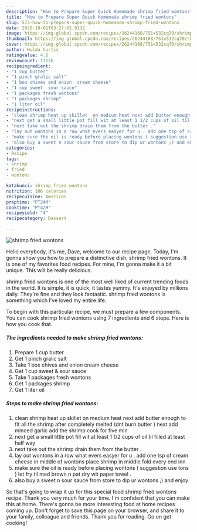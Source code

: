 ```yaml
---
description: "How to Prepare Super Quick Homemade shrimp fried wontons"
title: "How to Prepare Super Quick Homemade shrimp fried wontons"
slug: 573-how-to-prepare-super-quick-homemade-shrimp-fried-wontons
date: 2020-10-01T03:27:02.913Z
image: https://img-global.cpcdn.com/recipes/26244168/751x532cq70/shrimp-fried-wontons-recipe-main-photo.jpg
thumbnail: https://img-global.cpcdn.com/recipes/26244168/751x532cq70/shrimp-fried-wontons-recipe-main-photo.jpg
cover: https://img-global.cpcdn.com/recipes/26244168/751x532cq70/shrimp-fried-wontons-recipe-main-photo.jpg
author: Hulda Curtis
ratingvalue: 4.6
reviewcount: 17126
recipeingredient:
- "1 cup butter"
- "1 pinch gralic salt"
- "1 box chives and onion  cream cheese"
- "1 cup sweet  sour sauce"
- "1 packages fresh wontons"
- "1 packages shrimp"
- "1 liter oil"
recipeinstructions:
- "clean shrimp heat up skillet  on medium heat next add butter enough to fit all the shrimp after completely melted (dnt burn butter )  next add minced garlic  add the shrimp cook for five min"
- "next get a small little pot fill wit at least 1 1/2 cups of oil til filled at least half way"
- "next take out the shrimp drain them from the butter ."
- "lay out wontons in a row what evers easyer for u . add one tsp of cream cheese in middle of wontons  place shrimp in middle fold every end inn"
- "make sure the oil is ready before placing wontons ( suggestion use tons ) let fry til med brown n pat dry wit paper towel ."
- "also buy a sweet n sour sauce from store to dip ur wontons ;) and enjoy"
categories:
- Recipe
tags:
- shrimp
- fried
- wontons

katakunci: shrimp fried wontons 
nutrition: 106 calories
recipecuisine: American
preptime: "PT24M"
cooktime: "PT42M"
recipeyield: "4"
recipecategory: Dessert

---
```



![shrimp fried wontons](https://img-global.cpcdn.com/recipes/26244168/751x532cq70/shrimp-fried-wontons-recipe-main-photo.jpg)

Hello everybody, it's me, Dave, welcome to our recipe page. Today, I'm gonna show you how to prepare a distinctive dish, shrimp fried wontons. It is one of my favorites food recipes. For mine, I'm gonna make it a bit unique. This will be really delicious.



shrimp fried wontons is one of the most well liked of current trending foods in the world. It is simple, it is quick, it tastes yummy. It's enjoyed by millions daily. They're fine and they look fantastic. shrimp fried wontons is something which I've loved my entire life.


To begin with this particular recipe, we must prepare a few components. You can cook shrimp fried wontons using 7 ingredients and 6 steps. Here is how you cook that.

<!--inarticleads1-->

##### The ingredients needed to make shrimp fried wontons:

1. Prepare 1 cup butter
1. Get 1 pinch gralic salt
1. Take 1 box chives and onion  cream cheese
1. Get 1 cup sweet &amp; sour sauce
1. Take 1 packages fresh wontons
1. Get 1 packages shrimp
1. Get 1 liter oil




<!--inarticleads2-->

##### Steps to make shrimp fried wontons:

1. clean shrimp heat up skillet  on medium heat next add butter enough to fit all the shrimp after completely melted (dnt burn butter )  next add minced garlic  add the shrimp cook for five min
1. next get a small little pot fill wit at least 1 1/2 cups of oil til filled at least half way
1. next take out the shrimp drain them from the butter .
1. lay out wontons in a row what evers easyer for u . add one tsp of cream cheese in middle of wontons  place shrimp in middle fold every end inn
1. make sure the oil is ready before placing wontons ( suggestion use tons ) let fry til med brown n pat dry wit paper towel .
1. also buy a sweet n sour sauce from store to dip ur wontons ;) and enjoy




So that's going to wrap it up for this special food shrimp fried wontons recipe. Thank you very much for your time. I'm confident that you can make this at home. There's gonna be more interesting food at home recipes coming up. Don't forget to save this page on your browser, and share it to your family, colleague and friends. Thank you for reading. Go on get cooking!
